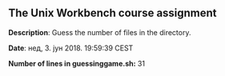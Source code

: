 ## The Unix Workbench course assignment

**Description**: Guess the number of files in the directory.

**Date**: нед,  3. јун 2018.  19:59:39 CEST

**Number of lines in guessinggame.sh:** 31
